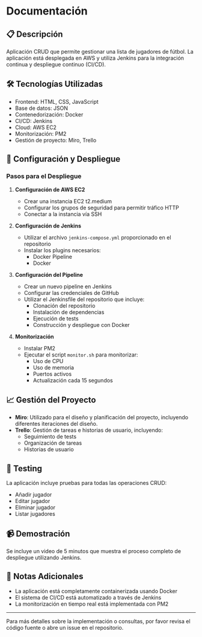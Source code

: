 # Documentación 

## 📋 Descripción
Aplicación CRUD que permite gestionar una lista de jugadores de fútbol. La aplicación está desplegada en AWS y utiliza Jenkins para la integración continua y despliegue continuo (CI/CD).

## 🛠️ Tecnologías Utilizadas
- Frontend: HTML, CSS, JavaScript
- Base de datos: JSON
- Contenedorización: Docker
- CI/CD: Jenkins
- Cloud: AWS EC2
- Monitorización: PM2
- Gestión de proyecto: Miro, Trello

## 🚀 Configuración y Despliegue

### Pasos para el Despliegue

1. **Configuración de AWS EC2**
   - Crear una instancia EC2 t2.medium
   - Configurar los grupos de seguridad para permitir tráfico HTTP
   - Conectar a la instancia vía SSH

2. **Configuración de Jenkins**
   - Utilizar el archivo `jenkins-compose.yml` proporcionado en el repositorio
   - Instalar los plugins necesarios:
     - Docker Pipeline
     - Docker

3. **Configuración del Pipeline**
   - Crear un nuevo pipeline en Jenkins
   - Configurar las credenciales de GitHub
   - Utilizar el Jenkinsfile del repositorio que incluye:
     - Clonación del repositorio
     - Instalación de dependencias
     - Ejecución de tests
     - Construcción y despliegue con Docker

4. **Monitorización**
   - Instalar PM2
   - Ejecutar el script `monitor.sh` para monitorizar:
     - Uso de CPU
     - Uso de memoria
     - Puertos activos
     - Actualización cada 15 segundos

## 📈 Gestión del Proyecto
- **Miro**: Utilizado para el diseño y planificación del proyecto, incluyendo diferentes iteraciones del diseño.
- **Trello**: Gestión de tareas e historias de usuario, incluyendo:
  - Seguimiento de tests
  - Organización de tareas
  - Historias de usuario

## 🧪 Testing
La aplicación incluye pruebas para todas las operaciones CRUD:
- Añadir jugador
- Editar jugador
- Eliminar jugador
- Listar jugadores

## 📹 Demostración
Se incluye un video de 5 minutos que muestra el proceso completo de despliegue utilizando Jenkins.

## 📝 Notas Adicionales
- La aplicación está completamente containerizada usando Docker
- El sistema de CI/CD está automatizado a través de Jenkins
- La monitorización en tiempo real está implementada con PM2

---
Para más detalles sobre la implementación o consultas, por favor revisa el código fuente o abre un issue en el repositorio.
